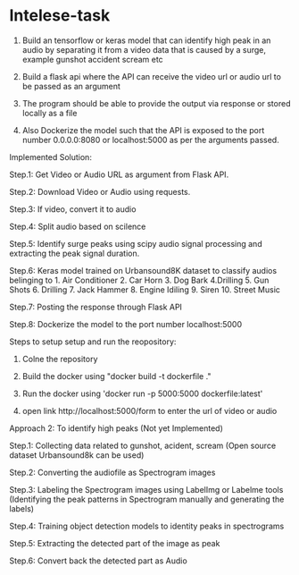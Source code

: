 # Intelese-task
1. Build an tensorflow  or keras model that can identify high peak in an audio by separating it from a video data that is caused by a surge, example gunshot accident scream etc

2. Build a flask api where the API can receive the video url or audio url to be passed as an argument

3. The program should be able to provide the output via response or stored locally as a file 

4. Also Dockerize the model such that the API is exposed to the port number 0.0.0.0:8080 or localhost:5000 as per the arguments passed.

Implemented Solution:

Step.1: Get Video or Audio URL as argument from Flask API. 

Step.2: Download Video or Audio using requests.

Step.3: If video, convert it to audio

Step.4: Split audio based on scilence 

Step.5: Identify surge peaks using scipy audio signal processing and extracting the peak signal duration.  

Step.6: Keras model trained on Urbansound8K dataset to classify audios belinging to 1. Air Conditioner 2. Car Horn 3. Dog Bark 4.Drilling
        5. Gun Shots 6. Drilling 7. Jack Hammer 8. Engine Idiling 9. Siren 10. Street Music
        
Step.7: Posting the response through Flask API

Step.8: Dockerize the model to the port number localhost:5000

Steps to setup setup and run the reopository:

1. Colne the repository

2. Build the docker using "docker build -t dockerfile ."

3. Run the docker using 'docker run -p 5000:5000 dockerfile:latest'

4. open link http://localhost:5000/form to enter the url of video or audio
        
        
        
Approach 2: To identify high peaks (Not yet Implemented)

Step.1: Collecting data related to gunshot, acident, scream (Open source dataset Urbansound8k can be used)

Step.2: Converting the audiofile as Spectrogram images

Step.3: Labeling the Spectrogram images using LabelImg or Labelme tools (Identifying the peak patterns in Spectrogram manually and generating the labels)

Step.4: Training object detection models to identity peaks in spectrograms 

Step.5: Extracting the detected part of the image as peak

Step.6: Convert back the detected part as Audio



